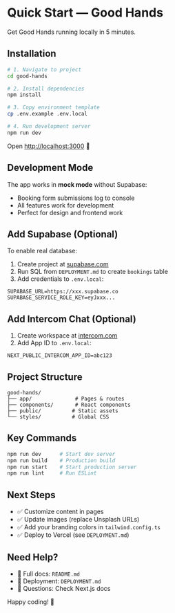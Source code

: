 # Quick Start — Good Hands

Get Good Hands running locally in 5 minutes.

## Installation

```bash
# 1. Navigate to project
cd good-hands

# 2. Install dependencies
npm install

# 3. Copy environment template
cp .env.example .env.local

# 4. Run development server
npm run dev
```

Open [http://localhost:3000](http://localhost:3000) 🎉

## Development Mode

The app works in **mock mode** without Supabase:
- Booking form submissions log to console
- All features work for development
- Perfect for design and frontend work

## Add Supabase (Optional)

To enable real database:

1. Create project at [supabase.com](https://supabase.com)
2. Run SQL from `DEPLOYMENT.md` to create `bookings` table
3. Add credentials to `.env.local`:
```env
SUPABASE_URL=https://xxx.supabase.co
SUPABASE_SERVICE_ROLE_KEY=eyJxxx...
```

## Add Intercom Chat (Optional)

1. Create workspace at [intercom.com](https://intercom.com)
2. Add App ID to `.env.local`:
```env
NEXT_PUBLIC_INTERCOM_APP_ID=abc123
```

## Project Structure

```
good-hands/
├── app/              # Pages & routes
├── components/       # React components
├── public/          # Static assets
└── styles/          # Global CSS
```

## Key Commands

```bash
npm run dev      # Start dev server
npm run build    # Production build
npm run start    # Start production server
npm run lint     # Run ESLint
```

## Next Steps

- ✅ Customize content in pages
- ✅ Update images (replace Unsplash URLs)
- ✅ Add your branding colors in `tailwind.config.ts`
- ✅ Deploy to Vercel (see `DEPLOYMENT.md`)

## Need Help?

- 📖 Full docs: `README.md`
- 🚀 Deployment: `DEPLOYMENT.md`
- 💬 Questions: Check Next.js docs

Happy coding! 🎨

